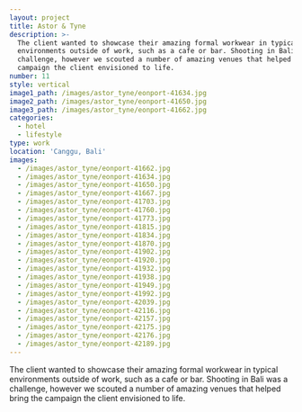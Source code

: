 ```yaml
---
layout: project
title: Astor & Tyne
description: >-
  The client wanted to showcase their amazing formal workwear in typical
  environments outside of work, such as a cafe or bar. Shooting in Bali was a
  challenge, however we scouted a number of amazing venues that helped bring the
  campaign the client envisioned to life.
number: 11
style: vertical
image1_path: /images/astor_tyne/eonport-41634.jpg
image2_path: /images/astor_tyne/eonport-41650.jpg
image3_path: /images/astor_tyne/eonport-41662.jpg
categories:
  - hotel
  - lifestyle
type: work
location: 'Canggu, Bali'
images:
  - /images/astor_tyne/eonport-41662.jpg
  - /images/astor_tyne/eonport-41634.jpg
  - /images/astor_tyne/eonport-41650.jpg
  - /images/astor_tyne/eonport-41667.jpg
  - /images/astor_tyne/eonport-41703.jpg
  - /images/astor_tyne/eonport-41760.jpg
  - /images/astor_tyne/eonport-41773.jpg
  - /images/astor_tyne/eonport-41815.jpg
  - /images/astor_tyne/eonport-41834.jpg
  - /images/astor_tyne/eonport-41870.jpg
  - /images/astor_tyne/eonport-41902.jpg
  - /images/astor_tyne/eonport-41920.jpg
  - /images/astor_tyne/eonport-41932.jpg
  - /images/astor_tyne/eonport-41938.jpg
  - /images/astor_tyne/eonport-41949.jpg
  - /images/astor_tyne/eonport-41992.jpg
  - /images/astor_tyne/eonport-42039.jpg
  - /images/astor_tyne/eonport-42116.jpg
  - /images/astor_tyne/eonport-42157.jpg
  - /images/astor_tyne/eonport-42175.jpg
  - /images/astor_tyne/eonport-42176.jpg
  - /images/astor_tyne/eonport-42189.jpg
---
```


The client wanted to showcase their amazing formal workwear in typical environments outside of work, such as a cafe or bar. Shooting in Bali was a challenge, however we scouted a number of amazing venues that helped bring the campaign the client envisioned to life.
